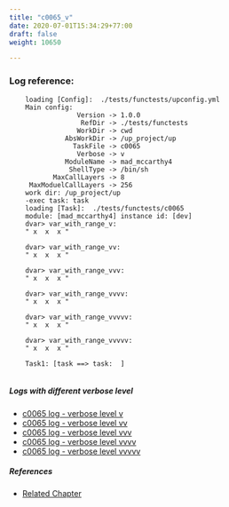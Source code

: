 ```yaml
---
title: "c0065_v"
date: 2020-07-01T15:34:29+77:00
draft: false
weight: 10650

---
```


### Log reference: <no value>

```
    loading [Config]:  ./tests/functests/upconfig.yml
    Main config:
                 Version -> 1.0.0
                  RefDir -> ./tests/functests
                 WorkDir -> cwd
              AbsWorkDir -> /up_project/up
                TaskFile -> c0065
                 Verbose -> v
              ModuleName -> mad_mccarthy4
               ShellType -> /bin/sh
           MaxCallLayers -> 8
     MaxModuelCallLayers -> 256
    work dir: /up_project/up
    -exec task: task
    loading [Task]:  ./tests/functests/c0065
    module: [mad_mccarthy4] instance id: [dev]
    dvar> var_with_range_v:
    " x  x  x "
    
    dvar> var_with_range_vv:
    " x  x  x "
    
    dvar> var_with_range_vvv:
    " x  x  x "
    
    dvar> var_with_range_vvvv:
    " x  x  x "
    
    dvar> var_with_range_vvvvv:
    " x  x  x "
    
    dvar> var_with_range_vvvvv:
    " x  x  x "
    
    Task1: [task ==> task:  ]
    
```

##### Logs with different verbose level
* [c0065 log - verbose level v](../../logs/c0065_v)
* [c0065 log - verbose level vv](../../logs/c0065_vv)
* [c0065 log - verbose level vvv](../../logs/c0065_vvv)
* [c0065 log - verbose level vvvv](../../logs/c0065_vvvv)
* [c0065 log - verbose level vvvvv](../../logs/c0065_vvvvv)

##### References
* [Related Chapter](../../test-debug/c0065)
